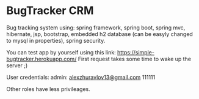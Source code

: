 # BugTracker CRM
Bug tracking system using:
spring framework,
spring boot,
spring mvc,
hibernate,
jsp,
bootstrap,
embedded h2 database (can be easyly changed to mysql in properties),
spring security.

You can test app by yourself using this link: https://simple-bugtracker.herokuapp.com/
First request takes some time to wake up the server ;)

User credentials:
admin:
alexzhuravlov13@gmail.com 
111111

Other roles have less privileages.

